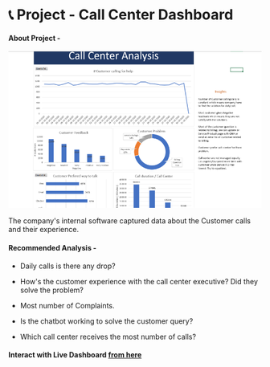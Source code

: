 # 📞 Project - Call Center Dashboard 

#### About Project - 

![App Screen Shot](https://raw.githubusercontent.com/Akhand-p-singh/Excel-Project/master/3.%20Call%20Center%20Dashboard/Dashboard%20Image.png)


The company's internal software captured data about the Customer calls and their experience. 


#### Recommended Analysis - 

* Daily calls is there any drop?

* How's the customer experience with the call center executive? Did they solve the problem?

* Most number of Complaints.

* Is the chatbot working to solve the customer query?

* Which call center receives the most number of calls?


#### Interact with Live Dashboard [from here](https://1drv.ms/x/c/b9e917e0c771db36/EbfdSuVVwf1BgqC29jh3wm8BYrnqmmXpBaH2K588TDXRbg?e=HLGRk9)

